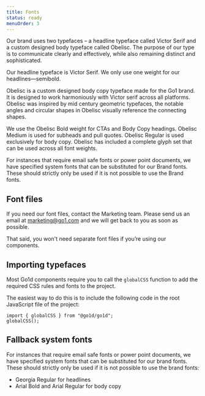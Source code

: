 ```yaml
---
title: Fonts
status: ready
menuOrder: 3
---
```


Our brand uses two typefaces – a headline typeface called Victor Serif and a custom designed body typeface called Obelisc. The purpose of our type is to communicate clearly and effectively, while also remaining distinct and sophisticated.

Our headline typeface is Victor Serif. We only use one weight for our headlines—semibold.

Obelisc is a custom designed body copy typeface made for the Go1 brand. It is designed to work harmoniously with Victor serif across all platforms. Obelisc was inspired by mid century geometric typefaces, the notable angles and circular shapes in Obelisc visually reference the connecting shapes.

We use the Obelisc Bold weight for CTAs and Body Copy headings. Obelisc Medium is used for subheads and pull quotes. Obelisc Regular is used exclusively for body copy. Obelisc has included a complete glyph set that can be used across all font weights.

For instances that require email safe fonts or power point documents, we have specified system fonts that can be substituted for our Brand fonts. These should strictly only be used if it is not possible to use the Brand fonts.

## Font files

If you need our font files, contact the Marketing team. Please send us an email at marketing@go1.com and we will get back to you as soon as possible.

That said, you won't need separate font files if you’re using our components.

## Importing typefaces

Most Go1d components require you to call the `globalCSS` function to add the required CSS rules and fonts to the project.

The easiest way to do this is to include the following code in the root JavaScript file of the project:

```
import { globalCSS } from "@go1d/go1d";
globalCSS();
```

## Fallback system fonts

For instances that require email safe fonts or power point documents, we have specified system fonts that can be substituted for our brand fonts. These should strictly only be used if it is not possible to use the brand fonts:

- Georgia Regular for headlines
- Arial Bold and Arial Regular for body copy

